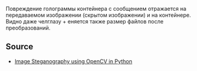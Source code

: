 Повреждение голограммы контейнера с сообщением отражается на передаваемом изображении (скрытом изображении) и на контейнере.
Видно даже челглазу + еняется также размер файлов после преобразований.

## Source

* [Image Steganography using OpenCV in Python](https://www.geeksforgeeks.org/image-steganography-using-opencv-in-python/)
